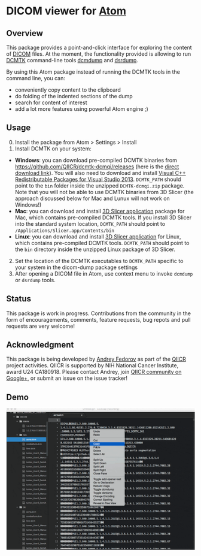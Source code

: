 # DICOM viewer for [Atom](http://atom.io)

## Overview

This package provides a point-and-click interface for exploring the content of [DICOM](http://dicom.nema.org/) files. At the moment, the functionality provided is allowing to run [DCMTK](http://dicom.offis.de/dcmtk.php.en) command-line tools [dcmdump](http://support.dcmtk.org/docs/dcmdump.html) and [dsrdump](http://support.dcmtk.org/docs/dsrdump.html).

By using this Atom package instead of running the DCMTK tools in the command
line, you can:

* conveniently copy content to the clipboard
* do folding of the indented sections of the dump
* search for content of interest
* add a lot more features using powerful Atom engine ;)

## Usage

0. Install the package from Atom > Settings > Install
1. Install DCMTK on your system:
 * **Windows**: you can download pre-compiled DCMTK binaries from
   https://github.com/QIICR/dcmtk-dcmqi/releases (here is the [direct download link](https://github.com/QIICR/dcmtk-dcmqi/releases/download/DCMTK-dcmqi-3.6.1_20161102-VS12-Win64-Release-v0.0.11-static/DCMTK-dcmqi.zip)). You will also need to download and install [Visual C++ Redistributable Packages for Visual Studio 2013](http://www.microsoft.com/en-us/download/details.aspx?id=40784). `DCMTK_PATH` should point to the `bin` folder inside the unzipped `DCMTK-dcmqi.zip` package. Note that you will not be able to use DCMTK binaries from 3D Slicer (the approach discussed below for Mac and Lunux will not work on Windows!)
 * **Mac**: you can download and install [3D Slicer application](http://download.slicer.org) package for Mac, which contains pre-compiled DCMTK tools. If you install 3D Slicer into the standard system location, `DCMTK_PATH` should point to `/Applications/Slicer.app/Contents/bin`
 * **Linux**: you can download and install [3D Slicer application](http://download.slicer.org) for Linux, which contains pre-compiled DCMTK tools. `DCMTK_PATH` should point to the `bin` directory inside the unzipped Linux package of 3D Slicer.
2. Set the location of the DCMTK executables to `DCMTK_PATH` specific to your system in the dicom-dump package settings
3. After opening a DICOM file in Atom, use context menu to invoke `dcmdump` or `dsrdump` tools.

## Status

This package is work in progress. Contributions from the community in the form of encouragements, comments, feature requests, bug repots and pull requests are very welcome!

## Acknowledgment

This package is being developed by [Andrey Fedorov](https://github.com/fedorov) as part of the [QIICR](http://qiicr.org) project activities. QIICR is supported by NIH National Cancer Institute, award U24 CA180918. Please contact Andrey, join [QIICR community on Google+](https://plus.google.com/b/103730364707811819340/+QiicrOrg), or submit an issue on the issue tracker!

## Demo

![Screenshot](https://raw.githubusercontent.com/QIICR/atom-dicom-dump/master/screenshots/demo.gif)
